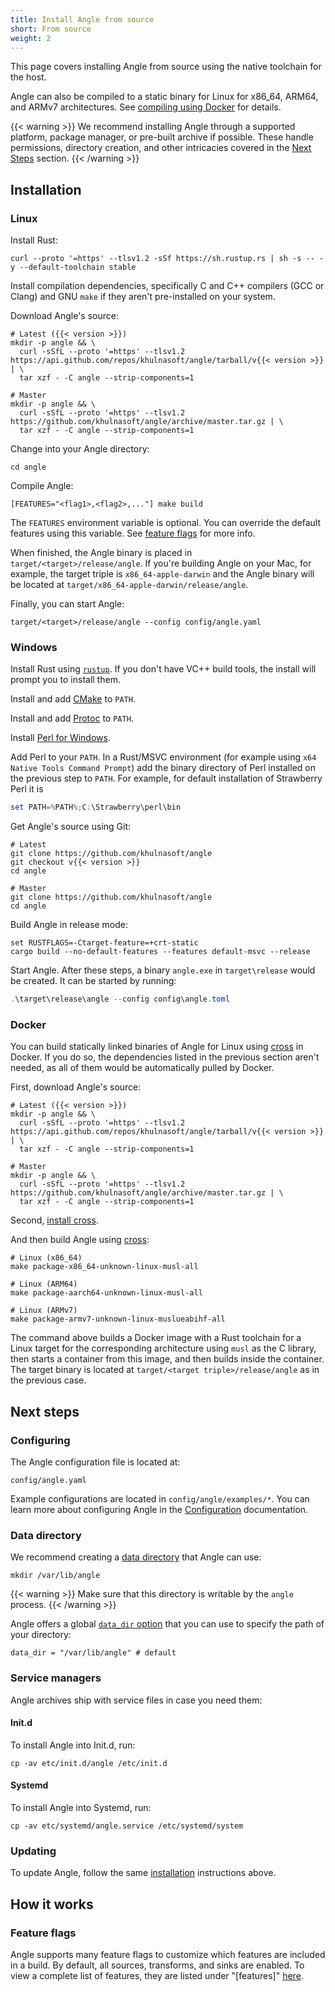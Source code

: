 ```yaml
---
title: Install Angle from source
short: From source
weight: 2
---
```


This page covers installing Angle from source using the native toolchain for the host.

Angle can also be compiled to a static binary for Linux for x86_64, ARM64, and ARMv7 architectures. See [compiling using Docker][docker] for details.

{{< warning >}}
We recommend installing Angle through a supported platform, package manager, or pre-built archive if possible. These handle permissions, directory creation, and other intricacies covered in the [Next Steps](#next-steps) section.
{{< /warning >}}

[docker]: /docs/setup/installation/manual/from-source/#docker

## Installation

### Linux

Install Rust:

```shell
curl --proto '=https' --tlsv1.2 -sSf https://sh.rustup.rs | sh -s -- -y --default-toolchain stable
```

Install compilation dependencies, specifically C and C++ compilers (GCC or Clang) and GNU `make` if they aren't pre-installed on your system.

Download Angle's source:

```shell
# Latest ({{< version >}})
mkdir -p angle && \
  curl -sSfL --proto '=https' --tlsv1.2 https://api.github.com/repos/khulnasoft/angle/tarball/v{{< version >}} | \
  tar xzf - -C angle --strip-components=1

# Master
mkdir -p angle && \
  curl -sSfL --proto '=https' --tlsv1.2 https://github.com/khulnasoft/angle/archive/master.tar.gz | \
  tar xzf - -C angle --strip-components=1
```

Change into your Angle directory:

```shell
cd angle
```

Compile Angle:

```shell
[FEATURES="<flag1>,<flag2>,..."] make build
```

The `FEATURES` environment variable is optional. You can override the default features using this variable. See [feature flags](#feature-flags) for more info.

When finished, the Angle binary is placed in `target/<target>/release/angle`. If you're building Angle on your Mac, for example, the target triple is `x86_64-apple-darwin` and the Angle binary will be located at `target/x86_64-apple-darwin/release/angle`.

Finally, you can start Angle:

```shell
target/<target>/release/angle --config config/angle.yaml
```

### Windows

Install Rust using [`rustup`][rustup]. If you don't have VC++ build tools, the install will prompt you to install them.

Install and add [CMake][cmake] to `PATH`.

Install and add [Protoc][protoc] to `PATH`.

Install [Perl for Windows][perl].

Add Perl to your `PATH`. In a Rust/MSVC environment (for example using `x64 Native Tools Command Prompt`) add the binary directory of Perl installed on the previous step to `PATH`. For example, for default installation of Strawberry Perl it is

```powershell
set PATH=%PATH%;C:\Strawberry\perl\bin
```

Get Angle's source using Git:

```shell
# Latest
git clone https://github.com/khulnasoft/angle
git checkout v{{< version >}}
cd angle

# Master
git clone https://github.com/khulnasoft/angle
cd angle
```

Build Angle in release mode:

```shell
set RUSTFLAGS=-Ctarget-feature=+crt-static
cargo build --no-default-features --features default-msvc --release
```

Start Angle. After these steps, a binary `angle.exe` in `target\release` would be created. It can be started by running:

```powershell
.\target\release\angle --config config\angle.toml
```

### Docker

You can build statically linked binaries of Angle for Linux using [cross][] in Docker. If you do so, the dependencies listed in the previous section aren't needed, as all of them would be automatically pulled by Docker.

First, download Angle's source:

```shell
# Latest ({{< version >}})
mkdir -p angle && \
  curl -sSfL --proto '=https' --tlsv1.2 https://api.github.com/repos/khulnasoft/angle/tarball/v{{< version >}} | \
  tar xzf - -C angle --strip-components=1

# Master
mkdir -p angle && \
  curl -sSfL --proto '=https' --tlsv1.2 https://github.com/khulnasoft/angle/archive/master.tar.gz | \
  tar xzf - -C angle --strip-components=1
```

Second, [install cross][cross].

And then build Angle using [cross]:

```shell
# Linux (x86_64)
make package-x86_64-unknown-linux-musl-all

# Linux (ARM64)
make package-aarch64-unknown-linux-musl-all

# Linux (ARMv7)
make package-armv7-unknown-linux-muslueabihf-all
```

The command above builds a Docker image with a Rust toolchain for a Linux target for the corresponding architecture using `musl` as the C library, then starts a container from this image, and then builds inside the container. The target binary is located at `target/<target triple>/release/angle` as in the previous case.

## Next steps

### Configuring

The Angle configuration file is located at:

```shell
config/angle.yaml
```

Example configurations are located in `config/angle/examples/*`. You can learn more about configuring Angle in the [Configuration] documentation.

### Data directory

We recommend creating a [data directory][data_dir] that Angle can use:

```shell
mkdir /var/lib/angle
```

{{< warning >}}
Make sure that this directory is writable by the `angle` process.
{{< /warning >}}

Angle offers a global [`data_dir` option][data_dir] that you can use to specify the path of your directory:

```shell
data_dir = "/var/lib/angle" # default
```

### Service managers

Angle archives ship with service files in case you need them:

#### Init.d

To install Angle into Init.d, run:

```shell
cp -av etc/init.d/angle /etc/init.d
```

#### Systemd

To install Angle into Systemd, run:

```shell
cp -av etc/systemd/angle.service /etc/systemd/system
```

### Updating

To update Angle, follow the same [installation](#installation) instructions above.

## How it works

### Feature flags

Angle supports many feature flags to customize which features are included in a build. By default,
all sources, transforms, and sinks are enabled. To view a complete list of features, they are listed
under "[features]" [here](https://github.com/khulnasoft/angle/blob/master/Cargo.toml).

[buffer]: /docs/reference/glossary/#buffer
[cmake]: https://cmake.org/
[configuration]: /docs/reference/configuration
[cross]: https://github.com/rust-embedded/cross
[data_dir]: /docs/reference/configuration/global-options/#data_dir
[docker_logs]: /docs/reference/configuration/sources/docker_logs
[jemalloc]: https://github.com/jemalloc/jemalloc
[kafka_sink]: /docs/reference/configuration/sinks/kafka
[kafka_source]: /docs/reference/configuration/sources/kafka
[librdkafka]: https://github.com/edenhill/librdkafka
[openssl]: https://www.openssl.org
[perl]: https://www.perl.org/get.html#win32
[protoc]: https://github.com/protocolbuffers/protobuf
[rustup]: https://rustup.rs
[zlib]: https://www.zlib.net
